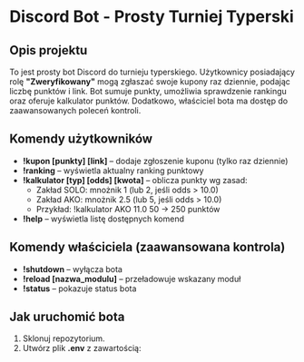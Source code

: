 # Discord Bot - Prosty Turniej Typerski

## Opis projektu
To jest prosty bot Discord do turnieju typerskiego. Użytkownicy posiadający rolę **"Zweryfikowany"** mogą zgłaszać swoje kupony raz dziennie, podając liczbę punktów i link. Bot sumuje punkty, umożliwia sprawdzenie rankingu oraz oferuje kalkulator punktów. Dodatkowo, właściciel bota ma dostęp do zaawansowanych poleceń kontroli.

## Komendy użytkowników
- **!kupon [punkty] [link]** – dodaje zgłoszenie kuponu (tylko raz dziennie)
- **!ranking** – wyświetla aktualny ranking punktowy
- **!kalkulator [typ] [odds] [kwota]** – oblicza punkty wg zasad:
  - Zakład SOLO: mnożnik 1 (lub 2, jeśli odds > 10.0)
  - Zakład AKO: mnożnik 2.5 (lub 5, jeśli odds > 10.0)
  - Przykład: !kalkulator AKO 11.0 50 → 250 punktów
- **!help** – wyświetla listę dostępnych komend

## Komendy właściciela (zaawansowana kontrola)
- **!shutdown** – wyłącza bota
- **!reload [nazwa_modulu]** – przeładowuje wskazany moduł
- **!status** – pokazuje status bota

## Jak uruchomić bota
1. Sklonuj repozytorium.
2. Utwórz plik **.env** z zawartością:
